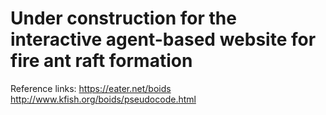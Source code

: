 # Under construction for the interactive agent-based website for fire ant raft formation

Reference links:
https://eater.net/boids
http://www.kfish.org/boids/pseudocode.html
